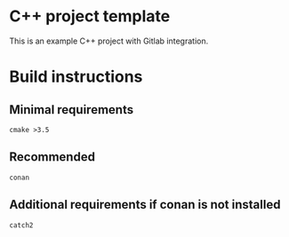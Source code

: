 # C++ project template

This is an example C++ project with Gitlab integration.

# Build instructions

## Minimal requirements

```
cmake >3.5
```

## Recommended

```
conan
```

## Additional requirements if conan is not installed

```
catch2
```
